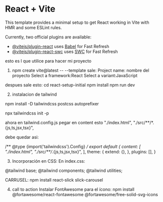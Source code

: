 # React + Vite

This template provides a minimal setup to get React working in Vite with HMR and some ESLint rules.

Currently, two official plugins are available:

- [@vitejs/plugin-react](https://github.com/vitejs/vite-plugin-react/blob/main/packages/plugin-react/README.md) uses [Babel](https://babeljs.io/) for Fast Refresh
- [@vitejs/plugin-react-swc](https://github.com/vitejs/vite-plugin-react-swc) uses [SWC](https://swc.rs/) for Fast Refresh

esto es l que utilice para hacer mi proyecto

1. npm create vite@latest -- --template
sale:
Project name: nombre del proyecto
Select a framework:React
Select a variant:JavaScript

despues sale esto:
  cd react-setup-initial
  npm install
  npm run dev

2. instalacion de tailwind

npm install -D tailwindcss postcss autoprefixer

npx tailwindcss init -p

ahora en tailwind.config.js pegar en content esto
    "./index.html",
    "./src/**/*.{js,ts,jsx,tsx}",

debe quedar asi:

/** @type {import('tailwindcss').Config} */
export default {
  content: [
    "./index.html",
    "./src/**/*.{js,ts,jsx,tsx}",
  ],
  theme: {
    extend: {},
  },
  plugins: [],
}

3. Incorporación en CSS: En index.css:

@tailwind base;
@tailwind components;
@tailwind utilities;

CARRUSEL:
npm install react-slick slick-carousel

4. call to action
Instalar FontAwesome para el ícono:
npm install @fortawesome/react-fontawesome @fortawesome/free-solid-svg-icons